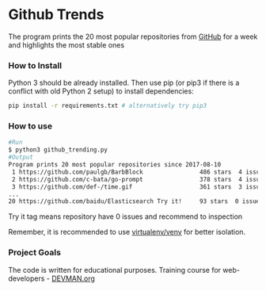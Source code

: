# Github Trends
The program prints the 20 most popular repositories from [GitHub](https://github.com/) for a week and highlights the most stable ones

### How to Install

Python 3 should be already installed. Then use pip (or pip3 if there is a conflict with old Python 2 setup) to install dependencies:

```bash
pip install -r requirements.txt # alternatively try pip3
```

### How to use
```bash
#Run
$ python3 github_trending.py
#Output
Program prints 20 most popular repositories since 2017-08-10
 1 https://github.com/paulgb/BarbBlock                486 stars  4 issues
 2 https://github.com/c-bata/go-prompt                378 stars  4 issues
 3 https://github.com/def-/time.gif                   361 stars  3 issues
...
20 https://github.com/baidu/Elasticsearch Try it!     93 stars  0 issues
```
Try it tag means repository have 0 issues and recommend to inspection 

Remember, it is recommended to use [virtualenv/venv](https://devman.org/encyclopedia/pip/pip_virtualenv/) for better isolation.

### Project Goals

The code is written for educational purposes. Training course for web-developers - [DEVMAN.org](https://devman.org)
